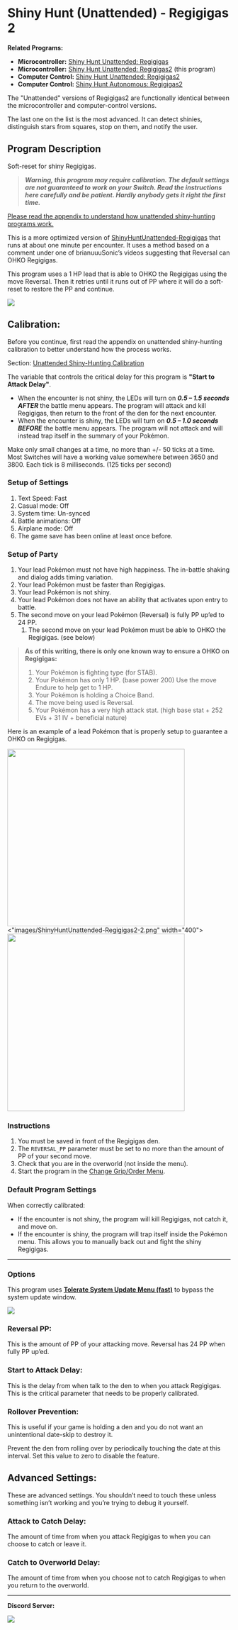 # Shiny Hunt (Unattended) - Regigigas 2

**Related Programs:**
- **Microcontroller:** [Shiny Hunt Unattended: Regigigas](https://github.com/PokemonAutomation/Microcontroller/blob/master/Wiki/Programs/PokemonSwSh/ShinyHuntUnattended-Regigigas.md)
- **Microcontroller:** [Shiny Hunt Unattended: Regigigas2](https://github.com/PokemonAutomation/Microcontroller/blob/master/Wiki/Programs/PokemonSwSh/ShinyHuntUnattended-Regigigas2.md) (this program)
- **Computer Control:** [Shiny Hunt Unattended: Regigigas2](https://github.com/PokemonAutomation/ComputerControl/blob/master/Wiki/Programs/PokemonSwSh/ShinyHuntUnattended-Regigigas2.md)
- **Computer Control:** [Shiny Hunt Autonomous: Regigigas2](https://github.com/PokemonAutomation/ComputerControl/blob/master/Wiki/Programs/PokemonSwSh/ShinyHuntAutonomous-Regigigas2.md)

The "Unattended" versions of Regigigas2 are functionally identical between the microcontroller and computer-control versions.

The last one on the list is the most advanced. It can detect shinies, distinguish stars from squares, stop on them, and notify the user.


## Program Description

Soft-reset for shiny Regigigas.

> _**Warning, this program may require calibration. The default settings are not guaranteed to work on your Switch. Read the instructions here carefully and be patient. Hardly anybody gets it right the first time.**_


[Please read the appendix to understand how unattended shiny-hunting programs work.](UnattendedShinyHunting.md)

This is a more optimized version of [ShinyHuntUnattended-Regigigas](ShinyHuntUnattended-Regigigas.md) that runs at about one minute per encounter. It uses a method based on a comment under one of brianuuuSonic’s videos suggesting that Reversal can OHKO Regigigas.

This program uses a 1 HP lead that is able to OHKO the Regigigas using the move Reversal. Then it retries until it runs out of PP where it will do a soft-reset to restore the PP and continue.

<img src="images/ShinyHuntUnattended-Regigigas2-0.png">

## Calibration:

Before you continue, first read the appendix on unattended shiny-hunting calibration to better understand how the process works.

Section: [Unattended Shiny-Hunting Calibration](UnattendedShinyHunting.md#calibrating-unattended-shiny-hunting)

The variable that controls the critical delay for this program is **"Start to Attack Delay"**.
- When the encounter is not shiny, the LEDs will turn on ***0.5 – 1.5 seconds AFTER*** the battle menu appears. The program will attack and kill Regigigas, then return to the front of the den for the next encounter.
- When the encounter is shiny, the LEDs will turn on ***0.5 – 1.0 seconds BEFORE*** the battle menu appears. The program will not attack and will instead trap itself in the summary of your Pokémon.

Make only small changes at a time, no more than +/- 50 ticks at a time. Most Switches will have a working value somewhere between 3650 and 3800. Each tick is 8 milliseconds. (125 ticks per second)

### Setup of Settings

1. Text Speed: Fast
2. Casual mode: Off
3. System time: Un-synced
4. Battle animations: Off
5. Airplane mode: Off
6. The game save has been online at least once before.

### Setup of Party

1. Your lead Pokémon must not have high happiness. The in-battle shaking and dialog adds timing variation.
2. Your lead Pokémon must be faster than Regigigas.
3. Your lead Pokémon is not shiny.
4. Your lead Pokémon does not have an ability that activates upon entry to battle.
5. The second move on your lead Pokémon (Reversal) is fully PP up’ed to 24 PP.
   1. The second move on your lead Pokémon must be able to OHKO the Regigigas. (see below)

> **As of this writing, there is only one known way to ensure a OHKO on Regigigas:**
> 1. Your Pokémon is fighting type (for STAB).
> 2. Your Pokémon has only 1 HP. (base power 200) Use the move Endure to help get to 1 HP.
> 3. Your Pokémon is holding a Choice Band.
> 4. The move being used is Reversal.
> 5. Your Pokémon has a very high attack stat. (high base stat + 252 EVs + 31 IV + beneficial nature)

Here is an example of a lead Pokémon that is properly setup to guarantee a OHKO on Regigigas.

<img src="images/ShinyHuntUnattended-Regigigas2-1.png" width="400"> <"images/ShinyHuntUnattended-Regigigas2-2.png" width="400">
<img src="images/ShinyHuntUnattended-Regigigas2-3.png" width="400">

### Instructions

1. You must be saved in front of the Regigigas den.
2. The `REVERSAL_PP` parameter must be set to no more than the amount of PP of your second move.
3. Check that you are in the overworld (not inside the menu).
3. Start the program in the [Change Grip/Order Menu](/Wiki/Programs/NintendoSwitch/ChangeGripOrderMenu.md).

### Default Program Settings

When correctly calibrated:
- If the encounter is not shiny, the program will kill Regigigas, not catch it, and move on.
- If the encounter is shiny, the program will trap itself inside the Pokémon menu. This allows you to manually back out and fight the shiny Regigigas.

***

### Options

This program uses [**Tolerate System Update Menu (fast)**](/Wiki/Programs/NintendoSwitch/FrameworkSettings.md#tolerate-system-update-menu-fast) to bypass the system update window.

<img src="images/ShinyHuntUnattended-Regigigas2-Settings.png">

### Reversal PP:

This is the amount of PP of your attacking move. Reversal has 24 PP when fully PP up’ed.

### Start to Attack Delay:

This is the delay from when talk to the den to when you attack Regigigas. This is the critical parameter that needs to be properly calibrated.

### Rollover Prevention:

This is useful if your game is holding a den and you do not want an unintentional date-skip to destroy it.

Prevent the den from rolling over by periodically touching the date at this interval. Set this value to zero to disable the feature.


## Advanced Settings:

These are advanced settings. You shouldn’t need to touch these unless something isn’t working and you’re trying to debug it yourself.

### Attack to Catch Delay:

The amount of time from when you attack Regigigas to when you can choose to catch or leave it.

### Catch to Overworld Delay:

The amount of time from when you choose not to catch Regigigas to when you return to the overworld.

<hr>

**Discord Server:** 

[<img src="https://canary.discordapp.com/api/guilds/695809740428673034/widget.png?style=banner2">](https://discord.gg/cQ4gWxN)




